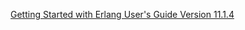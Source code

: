 [Getting Started with Erlang User's Guide Version 11.1.4](https://erlang.org/doc/getting_started/users_guide.html)